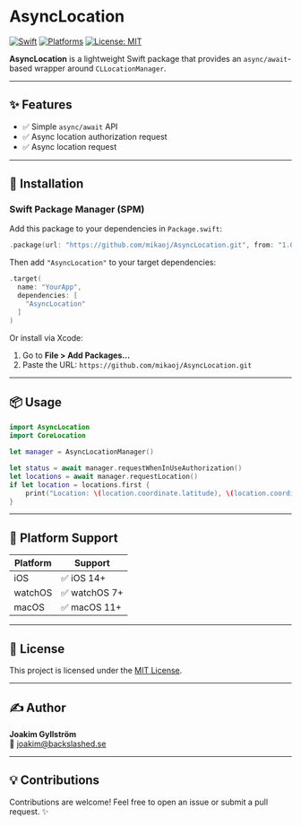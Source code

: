 # AsyncLocation

[![Swift](https://img.shields.io/badge/Swift-6.1%2B-orange.svg)](https://swift.org)
[![Platforms](https://img.shields.io/badge/Platforms-iOS%20%7C%20watchOS-lightgrey.svg)](#platform-support)
[![License: MIT](https://img.shields.io/badge/License-MIT-blue.svg)](LICENSE)

**AsyncLocation** is a lightweight Swift package that provides an `async/await`-based wrapper around `CLLocationManager`.

---

## ✨ Features

- ✅ Simple `async/await` API
- ✅ Async location authorization request
- ✅ Async location request

---

## 🔧 Installation

### Swift Package Manager (SPM)

Add this package to your dependencies in `Package.swift`:

```swift
.package(url: "https://github.com/mikaoj/AsyncLocation.git", from: "1.0.0")
```

Then add `"AsyncLocation"` to your target dependencies:

```swift
.target(
  name: "YourApp",
  dependencies: [
    "AsyncLocation"
  ]
)
```

Or install via Xcode:

1. Go to **File > Add Packages…**
2. Paste the URL: `https://github.com/mikaoj/AsyncLocation.git`

---

## 📦 Usage

```swift
import AsyncLocation
import CoreLocation

let manager = AsyncLocationManager()

let status = await manager.requestWhenInUseAuthorization()
let locations = await manager.requestLocation()
if let location = locations.first {
    print("Location: \(location.coordinate.latitude), \(location.coordinate.longitude)")
}
```

---

## 📱 Platform Support

| Platform | Support        |
|----------|----------------|
| iOS      | ✅ iOS 14+     |
| watchOS  | ✅ watchOS 7+  |
| macOS    | ✅ macOS 11+   |

---

## 📄 License

This project is licensed under the [MIT License](LICENSE).

---

## ✍️ Author

**Joakim Gyllström**  
📧 [joakim@backslashed.se](mailto:joakim@backslashed.se)  

---

## 💡 Contributions

Contributions are welcome! Feel free to open an issue or submit a pull request. ✨

